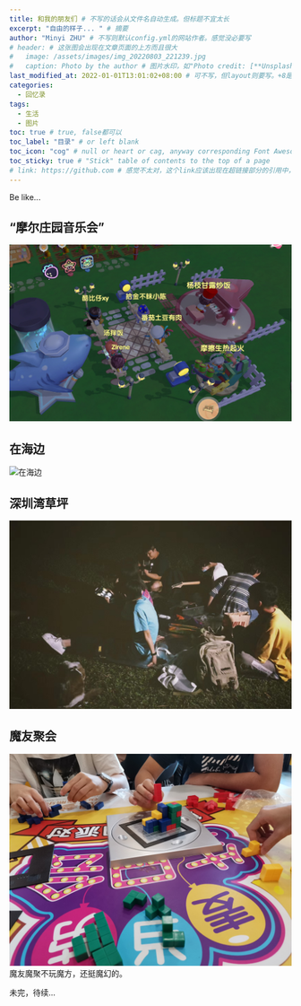 ```yaml
---
title: 和我的朋友们 # 不写的话会从文件名自动生成。但标题不宜太长
excerpt: "自由的样子... " # 摘要
author: "Minyi ZHU" # 不写则默认config.yml的网站作者。感觉没必要写
# header: # 这张图会出现在文章页面的上方而且很大
#   image: /assets/images/img_20220803_221239.jpg
#   caption: Photo by the author # 图片水印，如"Photo credit: [**Unsplash**](https://unsplash.com)"
last_modified_at: 2022-01-01T13:01:02+08:00 # 可不写，但layout则要写。+8是东八区
categories: 
  - 回忆录
tags:
  - 生活
  - 图片
toc: true # true, false都可以
toc_label: "目录" # or left blank
toc_icon: "cog" # null or heart or cag, anyway corresponding Font Awesome icon name (without fa prefix)
toc_sticky: true # "Stick" table of contents to the top of a page
# link: https://github.com # 感觉不太对，这个link应该出现在超链接部分的引用中，但是试验后发现会变成文章标题的url，所以注释掉了
---
```


Be like...

## “摩尔庄园音乐会”
![摩尔庄园音乐会](https://raw.githubusercontent.com/zhumy321/diy-imagehost/main/img/mmexport1623427140758.jpg)

## 在海边
![在海边](https://raw.githubusercontent.com/zhumy321/diy-imagehost/main/img/mmexport1638105800048.jpg)

## 深圳湾草坪
![深圳湾草坪](https://raw.githubusercontent.com/zhumy321/diy-imagehost/main/img/mmexport1625678535074.jpg)


## 魔友聚会
![魔友聚会](https://raw.githubusercontent.com/zhumy321/diy-imagehost/main/img/cuber_friends.jpg)
魔友魔聚不玩魔方，还挺魔幻的。


未完，待续...
